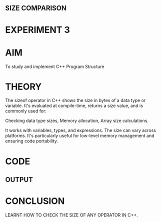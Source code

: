 ## SIZE COMPARISON
# EXPERIMENT 3
# AIM
To study and implement C++ Program Structure 

# THEORY
The sizeof operator in C++ shows the size in bytes of a data type or variable. It's evaluated at compile-time, returns a size value, and is commonly used for:

Checking data type sizes,
Memory allocation,
Array size calculations.

It works with variables, types, and expressions. The size can vary across platforms. It's particularly useful for low-level memory management and ensuring code portability.

# CODE
## OUTPUT
# CONCLUSION

LEARNT HOW TO CHECK THE SIZE OF ANY OPERATOR IN C++.
